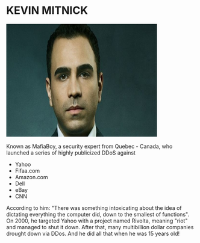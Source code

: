 # KEVIN MITNICK

<img src="../images/michael.png" data-canonical-src="https://gyazo.com/eb5c5741b6a9a16c692170a41a49c858.png" width="400" height="300" />

Known as MafiaBoy, a security expert from Quebec - Canada, who launched a series of highly publicized DDoS against 
* Yahoo 
* Fifaa.com
* Amazon.com
* Dell 
* eBay
* CNN

According to him: "There was something intoxicating about the idea of dictating everything the computer did, down to the smallest of functions". On 2000, he targeted Yahoo with a project named Rivolta, meaning "riot" and managed to shut it down. After that, many multibillion dollar companies drought down via DDos. And he did all that when he was 15 years old!